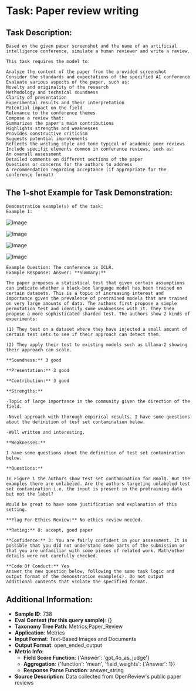 # Task: Paper review writing

## Task Description:

```
Based on the given paper screenshot and the name of an artificial intelligence conference, simulate a human reviewer and write a review.

This task requires the model to:

Analyze the content of the paper from the provided screenshot
Consider the standards and expectations of the specified AI conference
Evaluate various aspects of the paper, such as:
Novelty and originality of the research
Methodology and technical soundness
Clarity of presentation
Experimental results and their interpretation
Potential impact on the field
Relevance to the conference themes
Compose a review that:
Summarizes the paper's main contributions
Highlights strengths and weaknesses
Provides constructive criticism
Suggests potential improvements
Reflects the writing style and tone typical of academic peer reviews
Include specific elements common in conference reviews, such as:
An overall assessment
Detailed comments on different sections of the paper
Questions or concerns for the authors to address
A recommendation regarding acceptance (if appropriate for the conference format)
```

## The 1-shot Example for Task Demonstration:

```
Demonstration example(s) of the task:
Example 1:
```

![Image](Screenshot_2024-09-08_at_16.53.38.png)

![Image](Screenshot_2024-09-08_at_16.53.50.png)

![Image](Screenshot_2024-09-08_at_16.54.12.png)

![Image](Screenshot_2024-09-08_at_16.54.31.png)

```
Example Question: The conference is ICLR.
Example Response: Answer: **Summary:**

The paper proposes a statistical test that given certain assumptions can indicate whether a black-box language model has been trained on certain datasets. This is a topic of increasing interest and importance given the prevalence of pretrained models that are trained on very large amounts of data. The authors first propose a simple permutation test and identify some weaknesses with it. They then propose a more sophisticated sharded test. The authors show 2 kinds of experiments:

(1) They test on a dataset where they have injected a small amount of certain test sets to see if their approach can detect them.

(2) They apply their test to existing models such as Lllama-2 showing their approach can scale.

**Soundness:** 3 good

**Presentation:** 3 good

**Contribution:** 3 good

**Strengths:**

-Topic of large importance in the community given the direction of the field.

-Novel approach with thorough empirical results. I have some questions about the definition of test set contamination below.

-Well written and interesting.

**Weaknesses:**

I have some questions about the definition of test set contamination below.

**Questions:**

In Figure 1 the authors show test set contamination for BoolQ. But the examples there are unlabeled. Are the authors targeting unlabeled test set contamination i.e. the input is present in the pretraining data but not the label?

Would be great to have some justification and explanation of this setting.

**Flag For Ethics Review:** No ethics review needed.

**Rating:** 8: accept, good paper

**Confidence:** 3: You are fairly confident in your assessment. It is possible that you did not understand some parts of the submission or that you are unfamiliar with some pieces of related work. Math/other details were not carefully checked.

**Code Of Conduct:** Yes
Answer the new question below, following the same task logic and output format of the demonstration example(s). Do not output additional contents that violate the specified format.
```

## Additional Information:

- **Sample ID**: 738
- **Eval Context (for this query sample)**: {}
- **Taxonomy Tree Path**: Metrics;Paper_Review
- **Application**: Metrics
- **Input Format**: Text-Based Images and Documents
- **Output Format**: open_ended_output
- **Metric Info**:
  - **Field Score Function**: {'Answer': 'gpt_4o_as_judge'}
  - **Aggregation**: {'function': 'mean', 'field_weights': {'Answer': 1}}
  - **Response Parse Function**: answer_string
- **Source Description**: Data collected from OpenReview's public paper reviews
